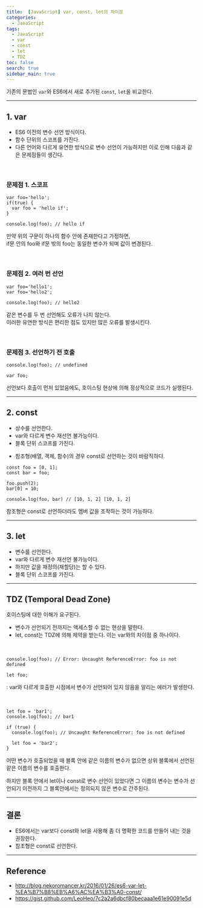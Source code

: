 ```yaml
---
title:  [JavaScript] var, const, let의 차이점
categories: 
  - JavaScript
tags: 
  - JavaScript
  - var
  - const
  - let
  - TDZ
toc: false
search: true
sidebar_main: true
---
```


기존의 문법인 `var`와 ES6에서 새로 추가된 `const`, `let`을 비교한다.

---

## 1. var

* ES6 이전의 변수 선언 방식이다.
* 함수 단위의 스코프를 가진다.
* 다른 언어와 다르게 유연한 방식으로 변수 선언이 가능하지만 이로  인해 다음과 같은 문제점들이 생긴다.
<br><br><br>

### 문제점 1. 스코프

```
var foo='hello';
if(true) {
  var foo = 'hello if';
}

console.log(foo); // hello if
```

만약 위의 구문이 하나의 함수 안에 존재한다고 가정하면,  
if문 안의 foo와 if문 밖의 foo는 동일한 변수가 되며 값이 변경된다.
<br><br><br>

### 문제점 2. 여러 번 선언

```
var foo='hello1';
var foo='hello2';

console.log(foo); // hello2
```

같은 변수를 두 번 선언해도 오류가 나지 않는다.  
이러한 유연한 방식은 편리한 점도 있지만 많은 오류를 발생시킨다.
<br><br><br>

### 문제점 3. 선언하기 전 호출

```
console.log(foo); // undefined
 
var foo;
```

선언보다 호출이 먼저 있었음에도, 호이스팅 현상에 의해  정상적으로 코드가 실행된다.

---

## 2. const

* 상수를 선언한다.
* var와 다르게 변수 재선언 불가능이다.
* 블록 단위 스코프를 가진다.

- 참조형(배열, 객체, 함수)의 경우 const로 선언하는 것이 바람직하다.

```
const foo = [0, 1];
const bar = foo;
 
foo.push(2);
bar[0] = 10;
 
console.log(foo, bar) // [10, 1, 2] [10, 1, 2]
```
참조형은 const로 선언하더라도 멤버 값을 조작하는 것이 가능하다.

---

## 3. let

* 변수를 선언한다.
* var와 다르게 변수 재선언 불가능이다.
* 하지만 값을 재정의(재할당)는 할 수 있다.
* 블록 단위 스코프를 가진다.

---

## TDZ (Temporal Dead Zone)
호이스팅에 대한 이해가 요구된다.

* 변수가 선언되기 전까지는 액세스할 수 없는 현상을 말한다.
* let, const는 TDZ에 의해 제약을 받는다. 이는 var와의 차이점 중 하나이다.
<br><br><br>

 ```
 console.log(foo); // Error: Uncaught ReferenceError: foo is not defined
 
let foo;
``` 

: var와 다르게 호출한 시점에서 변수가 선언되어 있지 않음을 알리는 에러가 발생한다.
<br><br><br>

```
let foo = 'bar1';
console.log(foo); // bar1
 
if (true) {
  console.log(foo); // Uncaught ReferenceError: foo is not defined
 
  let foo = 'bar2';
}
```
어떤 변수가 호출되었을 때 블록 안에 같은 이름의 변수가 없으면 상위 블록에서 선언된 같은 이름의 변수를 호출한다.

하지만 블록 안에서 let이나 const로 변수 선언이 있었다면 그 이름의 변수는 변수가 선언되기 이전까지 그 블록안에서는 정의되지 않은 변수로 간주된다.

---

## 결론

* ES6에서는 var보다 const와 let을 사용해 좀 더 명확한 코드를 만들어 내는 것을 권장한다.
* 참조형은 const로 선언한다.

---

## Reference

* http://blog.nekoromancer.kr/2016/01/26/es6-var-let-%EA%B7%B8%EB%A6%AC%EA%B3%A0-const/ 
* https://gist.github.com/LeoHeo/7c2a2a6dbcf80becaaa1e61e90091e5d
